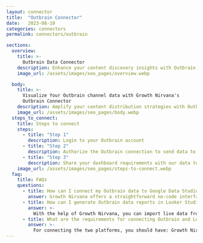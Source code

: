 ```yaml
---
layout: connector
title:  "Outbrain Connector"
date:   2023-08-10
categories: connectors
permalink: connectors/outbrain

sections:
  overview:
    title: >-
      Outbrain Data Connector
    description: Enhance your content discovery insights with Outbrain integration. Seamlessly merge content engagement data from Outbrain with Looker Studio's analytical capabilities, unlocking insights that shape content distribution strategies, audience engagement, and operational excellence.
    image_url: /assets/images/seo_pages/overview.webp

  body:
    title: >-
      Visualize Your Outbrain channel data with Growth Nirvana's
      Outbrain Connector
    description: Amplify your content distribution strategies with Outbrain insights integrated into Looker Studio.
    image_url: /assets/images/seo_pages/body.webp
  steps_to_connect:
    title: Steps to connect
    steps:
      - title: "Step 1"
        description: Login to your Outbrain account
      - title: "Step 2"
        description: Authorize the Outbrain connection to send data to Growth Nirvana
      - title: "Step 3"
        description: Share your dashboard requirements with our data team. We will build the report for you.
    image_url: /assets/images/seo_pages/steps-to-connect.webp
  faq:
    title: FAQs
    questions:
      - title: How can I connect my Outbrain data to Google Data Studio/Looker Studio?
        answer: Growth Nirvana offers a straightforward no-code interface to connect to Outbrain data sources.
      - title: How can I generate Outbrain data reports in Looker Studio?
        answer: >-
          With the help of Growth Nirvana, you can import live data from Outbrain into Looker Studio. These data can be viewed in charts, tables, and dashboards to generate branded reports that can be shared instantly.
      - title: What are the requirements for connecting Outbrain and Looker Studio?
        answer: >-
          For connecting the two platforms, you should have: Growth Nirvana Account and Outbrain Ads Account
---
```


